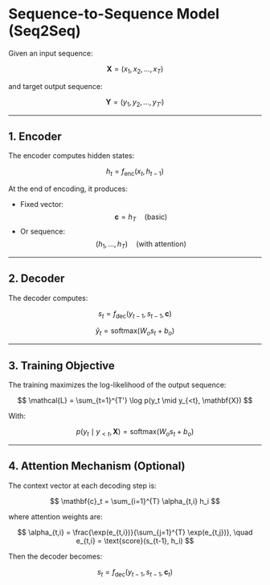 # Sequence-to-Sequence Model (Seq2Seq)

Given an input sequence:

$$
\mathbf{X} = (x_1, x_2, \dots, x_T)
$$

and target output sequence:

$$
\mathbf{Y} = (y_1, y_2, \dots, y_{T'})
$$

---

## 1. Encoder

The encoder computes hidden states:

$$
h_t = f_{\text{enc}}(x_t, h_{t-1})
$$

At the end of encoding, it produces:

- Fixed vector: $$ \mathbf{c} = h_T \quad \text{(basic)} $$
- Or sequence: $$ (h_1, \dots, h_T) \quad \text{(with attention)} $$

---

## 2. Decoder

The decoder computes:

$$
s_t = f_{\text{dec}}(y_{t-1}, s_{t-1}, \mathbf{c})
$$

$$
\hat{y}_t = \text{softmax}(W_o s_t + b_o)
$$

---

## 3. Training Objective

The training maximizes the log-likelihood of the output sequence:

$$
\mathcal{L} = \sum_{t=1}^{T'} \log p(y_t \mid y_{<t}, \mathbf{X})
$$

With:

$$
p(y_t \mid y_{<t}, \mathbf{X}) = \text{softmax}(W_o s_t + b_o)
$$

---

## 4. Attention Mechanism (Optional)

The context vector at each decoding step is:

$$
\mathbf{c}_t = \sum_{i=1}^{T} \alpha_{t,i} h_i
$$

where attention weights are:

$$
\alpha_{t,i} = \frac{\exp(e_{t,i})}{\sum_{j=1}^{T} \exp(e_{t,j})}, \quad e_{t,i} = \text{score}(s_{t-1}, h_i)
$$

Then the decoder becomes:

$$
s_t = f_{\text{dec}}(y_{t-1}, s_{t-1}, \mathbf{c}_t)
$$
